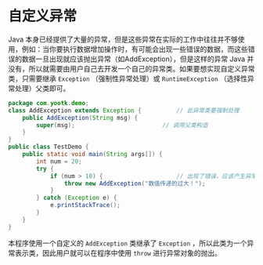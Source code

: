 # 自定义异常

Java 本身已经提供了大量的异常，但是这些异常在实际的工作中往往并不够使用，例如：当你要执行数据增加操作时，有可能会出现一些错误的数据，而这些错误的数据一旦出现就应该抛出异常（如AddException），但是这样的异常
Java 并没有，所以就需要由用户自己去开发一个自己的异常类。如果要想实现自定义异常类，只需要继承 `Exception`
（强制性异常处理）或 `RuntimeException` （选择性异常处理）父类即可。

```java
package com.yootk.demo;
class AddException extends Exception {			// 此异常类要强制处理
	public AddException(String msg) {
		super(msg);							// 调用父类构造
	}
}
public class TestDemo {
	public static void main(String args[]) {
		int num = 20;
		try {
			if (num > 10) { 					// 出现了错误，应该产生异常
				throw new AddException("数值传递的过大！");
			}
		} catch (Exception e) {
			e.printStackTrace();
		}
	}
}
```

本程序使用一个自定义的 `AddException` 类继承了 `Exception` ，所以此类为一个异常表示类，因此用户就可以在程序中使用 `throw`
进行异常对象的抛出。
